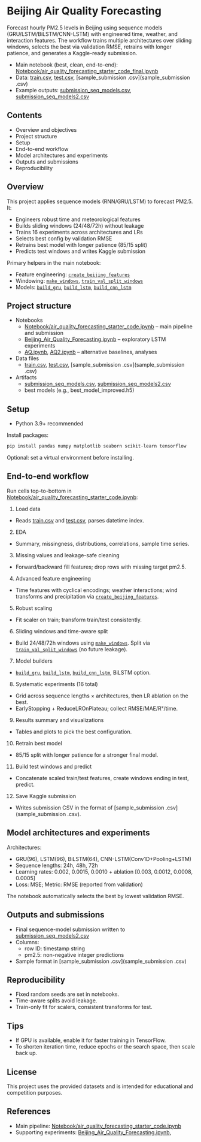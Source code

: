 # Beijing Air Quality Forecasting

Forecast hourly PM2.5 levels in Beijing using sequence models (GRU/LSTM/BiLSTM/CNN-LSTM) with engineered time, weather, and interaction features. The workflow trains multiple architectures over sliding windows, selects the best via validation RMSE, retrains with longer patience, and generates a Kaggle-ready submission.

- Main notebook (best, clean, end-to-end): [Notebook/air_quality_forecasting_starter_code_final.ipynb](Notebook/air_quality_forecasting_starter_code_final.ipynb)
- Data: [train.csv](train.csv), [test.csv](test.csv), [sample_submission .csv](sample_submission .csv)
- Example outputs: [submission_seq_models.csv](submission_seq_models.csv), [submission_seq_models2.csv](submission_seq_models2.csv)

## Contents
- Overview and objectives
- Project structure
- Setup
- End-to-end workflow
- Model architectures and experiments
- Outputs and submissions
- Reproducibility

## Overview
This project applies sequence models (RNN/GRU/LSTM) to forecast PM2.5. It:
- Engineers robust time and meteorological features
- Builds sliding windows (24/48/72h) without leakage
- Trains 16 experiments across architectures and LRs
- Selects best config by validation RMSE
- Retrains best model with longer patience (85/15 split)
- Predicts test windows and writes Kaggle submission

Primary helpers in the main notebook:
- Feature engineering: [`create_beijing_features`](Notebook/air_quality_forecasting_starter_code.ipynb)
- Windowing: [`make_windows`](Notebook/air_quality_forecasting_starter_code.ipynb), [`train_val_split_windows`](Notebook/air_quality_forecasting_starter_code.ipynb)
- Models: [`build_gru`](Notebook/air_quality_forecasting_starter_code.ipynb), [`build_lstm`](Notebook/air_quality_forecasting_starter_code.ipynb), [`build_cnn_lstm`](Notebook/air_quality_forecasting_starter_code.ipynb)

## Project structure
- Notebooks
  - [Notebook/air_quality_forecasting_starter_code.ipynb](Notebook/air_quality_forecasting_starter_code.ipynb) – main pipeline and submission
  - [Beijing_Air_Quality_Forecasting.ipynb](Beijing_Air_Quality_Forecasting.ipynb) – exploratory LSTM experiments
  - [AQ.ipynb](AQ.ipynb), [AQ2.ipynb](AQ2.ipynb) – alternative baselines, analyses
- Data files
  - [train.csv](train.csv), [test.csv](test.csv), [sample_submission .csv](sample_submission .csv)
- Artifacts
  - [submission_seq_models.csv](submission_seq_models.csv), [submission_seq_models2.csv](submission_seq_models2.csv)
  - best models (e.g., best_model_improved.h5)

## Setup
- Python 3.9+ recommended

Install packages:
```bash
pip install pandas numpy matplotlib seaborn scikit-learn tensorflow
```

Optional: set a virtual environment before installing.

## End-to-end workflow
Run cells top-to-bottom in [Notebook/air_quality_forecasting_starter_code.ipynb](Notebook/air_quality_forecasting_starter_code.ipynb):

1) Load data
- Reads [train.csv](train.csv) and [test.csv](test.csv), parses datetime index.

2) EDA
- Summary, missingness, distributions, correlations, sample time series.

3) Missing values and leakage-safe cleaning
- Forward/backward fill features; drop rows with missing target pm2.5.

4) Advanced feature engineering
- Time features with cyclical encodings; weather interactions; wind transforms and precipitation via [`create_beijing_features`](Notebook/air_quality_forecasting_starter_code.ipynb).

5) Robust scaling
- Fit scaler on train; transform train/test consistently.

6) Sliding windows and time-aware split
- Build 24/48/72h windows using [`make_windows`](Notebook/air_quality_forecasting_starter_code.ipynb). Split via [`train_val_split_windows`](Notebook/air_quality_forecasting_starter_code.ipynb) (no future leakage).

7) Model builders
- [`build_gru`](Notebook/air_quality_forecasting_starter_code.ipynb), [`build_lstm`](Notebook/air_quality_forecasting_starter_code.ipynb), [`build_cnn_lstm`](Notebook/air_quality_forecasting_starter_code.ipynb), BiLSTM option.

8) Systematic experiments (16 total)
- Grid across sequence lengths × architectures, then LR ablation on the best.
- EarlyStopping + ReduceLROnPlateau; collect RMSE/MAE/R²/time.

9) Results summary and visualizations
- Tables and plots to pick the best configuration.

10) Retrain best model
- 85/15 split with longer patience for a stronger final model.

11) Build test windows and predict
- Concatenate scaled train/test features, create windows ending in test, predict.

12) Save Kaggle submission
- Writes submission CSV in the format of [sample_submission .csv](sample_submission .csv).

## Model architectures and experiments
Architectures:
- GRU(96), LSTM(96), BiLSTM(64), CNN-LSTM(Conv1D+Pooling+LSTM)
- Sequence lengths: 24h, 48h, 72h
- Learning rates: 0.002, 0.0015, 0.0010 + ablation [0.003, 0.0012, 0.0008, 0.0005]
- Loss: MSE; Metric: RMSE (reported from validation)

The notebook automatically selects the best by lowest validation RMSE.

## Outputs and submissions
- Final sequence-model submission written to [submission_seq_models2.csv](submission_seq_models2.csv)
- Columns:
  - row ID: timestamp string
  - pm2.5: non-negative integer predictions
- Sample format in [sample_submission .csv](sample_submission .csv)

## Reproducibility
- Fixed random seeds are set in notebooks.
- Time-aware splits avoid leakage.
- Train-only fit for scalers, consistent transforms for test.

## Tips
- If GPU is available, enable it for faster training in TensorFlow.
- To shorten iteration time, reduce epochs or the search space, then scale back up.

## License
This project uses the provided datasets and is intended for educational and competition purposes.

## References
- Main pipeline: [Notebook/air_quality_forecasting_starter_code.ipynb](Notebook/air_quality_forecasting_starter_code.ipynb)
- Supporting experiments: [Beijing_Air_Quality_Forecasting.ipynb](Beijing_Air_Quality_Forecasting.ipynb),
